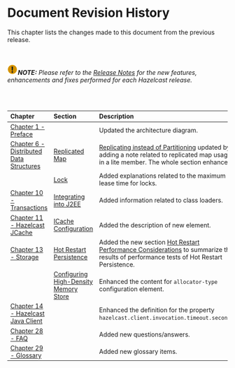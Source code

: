

# Document Revision History

This chapter lists the changes made to this document from the previous release.

<br></br>
![image](images/NoteSmall.jpg)***NOTE:*** *Please refer to the <a href="http://docs.hazelcast.org/docs/release-notes/" target="_blank">Release Notes</a> for the new features, enhancements and fixes performed for each Hazelcast release.*

<br></br>

|Chapter|Section|Description|
|:-------|:-------|:-----------|
|[Chapter 1 - Preface](#preface)||Updated the architecture diagram.|
|[Chapter 6 - Distributed Data Structures](#distributed-data-structures)|[Replicated Map](#replicated-map)|[Replicating instead of Partitioning](#replicating-instead-of-partitioning) updated by adding a note related to replicated map usage in a lite member. The whole section enhanced.
||[Lock](#lock)| Added explanations related to the maximum lease time for locks.
|[Chapter 10 - Transactions](#transactions)|[Integrating into J2EE](#integrating-into-j2ee)| Added information related to class loaders.
|[Chapter 11 - Hazelcast JCache](#hazelcast-jcache)|[ICache Configuration](#icache-configuration)| Added the description of new element.
|[Chapter 13 - Storage](#storage)|[Hot Restart Persistence](#hot-restart-persistence)|Added the new section [Hot Restart Performance Considerations](#hot-restart-performance-considerations) to summarize the results of performance tests of Hot Restart Persistence.
||[Configuring High-Density Memory Store](#configuring-high-density-memory-store)|Enhanced the content for `allocator-type` configuration element.
|[Chapter 14 - Hazelcast Java Client](#hazelcast-java-client)||Enhanced the definition for the property `hazelcast.client.invocation.timeout.seconds`.
|[Chapter 28 - FAQ](#frequently-asked-questions)||Added new questions/answers.|
|[Chapter 29 - Glossary](#glossary)||Added new glossary items.|



<br> </br>
